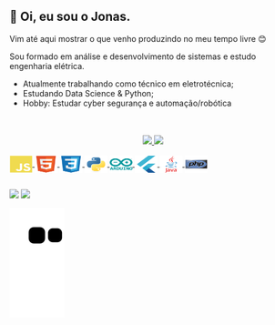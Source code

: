 ## :wave: Oi, eu sou o Jonas. 
 Vim até aqui mostrar o que venho produzindo no meu tempo livre :blush:

 Sou formado em análise e desenvolvimento de sistemas e estudo engenharia elétrica.
* Atualmente trabalhando como técnico em eletrotécnica;
* Estudando Data Science & Python;
* Hobby: Estudar cyber segurança e automação/robótica 
<br><br><br>
<div align="center">
  <a href="https://github.com/jonkstro">
  <img height="180em" src="https://github-readme-stats.vercel.app/api?username=jonkstro&show_icons=true&theme=dracula&include_all_commits=true&count_private=true"/>
  <img height="180em" src="https://github-readme-stats.vercel.app/api/top-langs/?username=jonkstro&layout=compact&langs_count=7&theme=dracula"/>
</div>
<div style="display: inline_block"><br>
  <img align="center" alt="Jonas-Js" height="30" width="40" src="https://raw.githubusercontent.com/devicons/devicon/master/icons/javascript/javascript-plain.svg">
  <img align="center" alt="Jonas-HTML" height="30" width="40" src="https://raw.githubusercontent.com/devicons/devicon/master/icons/html5/html5-original.svg">
  <img align="center" alt="Jonas-CSS" height="30" width="40" src="https://raw.githubusercontent.com/devicons/devicon/master/icons/css3/css3-original.svg">
  <img align="center" alt="Jonas-Python" height="30" width="40" src="https://raw.githubusercontent.com/devicons/devicon/master/icons/python/python-original.svg">
  <img align="center" alt="Jonas-Arduino" height="30" width="40" src="https://github.com/devicons/devicon/blob/master/icons/arduino/arduino-original-wordmark.svg">
  <img align="center" alt="Jonas-Flutter" height="30" width="40" src="https://github.com/devicons/devicon/blob/master/icons/flutter/flutter-original.svg">
  <img align="center" alt="Jonas-Java" height="30" width="40" src="https://github.com/devicons/devicon/blob/master/icons/java/java-original-wordmark.svg">
  <img align="center" alt="Jonas-PHP" height="30" width="40" src="https://github.com/devicons/devicon/blob/master/icons/php/php-original.svg">
</div>



##

<div> 
  <a href="https://www.instagram.com/jonascastro.io/" target="_blank"><img src="https://img.shields.io/badge/-Instagram-%23E4405F?style=for-the-badge&logo=instagram&logoColor=white" target="_blank"></a>
  <a href="https://www.linkedin.com/in/jonas-castro-713542b4/" target="_blank"><img src="https://img.shields.io/badge/-LinkedIn-%230077B5?style=for-the-badge&logo=linkedin&logoColor=white" target="_blank"></a> 
 
  ![Snake animation](https://github.com/jonkstro/jonkstro/blob/output/github-contribution-grid-snake.svg)
 
</div>








  
<!---
jonkstro/jonkstro is a ✨ special ✨ repository because its `README.md` (this file) appears on your GitHub profile.
You can click the Preview link to take a look at your changes.
--->
